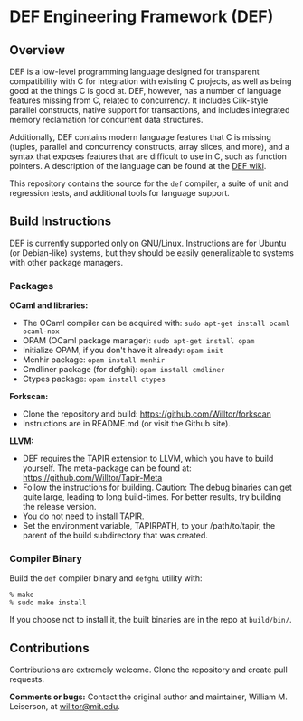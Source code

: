 # DEF Engineering Framework (DEF)

## Overview

DEF is a low-level programming language designed for transparent compatibility with C for integration with existing C projects, as well as being good at the things C is good at.  DEF, however, has a number of language features missing from C, related to concurrency.  It includes Cilk-style parallel constructs, native support for transactions, and includes integrated memory reclamation for concurrent data structures.

Additionally, DEF contains modern language features that C is missing (tuples, parallel and concurrency constructs, array slices, and more), and a syntax that exposes features that are difficult to use in C, such as function pointers.  A description of the language can be found at the [DEF wiki](http://projects.csail.mit.edu/def/wiki/index.php?title=Main_Page).

This repository contains the source for the `def` compiler, a suite of unit and regression tests, and additional tools for language support.

## Build Instructions

DEF is currently supported only on GNU/Linux.  Instructions are for Ubuntu (or Debian-like) systems, but they should be easily generalizable to systems with other package managers.

### Packages

**OCaml and libraries:**
* The OCaml compiler can be acquired with: `sudo apt-get install ocaml ocaml-nox`
* OPAM (OCaml package manager): `sudo apt-get install opam`
* Initialize OPAM, if you don't have it already: `opam init`
* Menhir package: `opam install menhir`
* Cmdliner package (for defghi): `opam install cmdliner`
* Ctypes package: `opam install ctypes`

**Forkscan:**
* Clone the repository and build: https://github.com/Willtor/forkscan
* Instructions are in README.md (or visit the Github site).

**LLVM:**
* DEF requires the TAPIR extension to LLVM, which you have to build yourself.  The meta-package can be found at: https://github.com/Willtor/Tapir-Meta
* Follow the instructions for building.  Caution: The debug binaries can get quite large, leading to long build-times.  For better results, try building the release version.
* You do not need to install TAPIR.
* Set the environment variable, TAPIRPATH, to your /path/to/tapir, the parent of the build subdirectory that was created.

### Compiler Binary

Build the `def` compiler binary and `defghi` utility with:

```
% make
% sudo make install
```

If you choose not to install it, the built binaries are in the repo at `build/bin/`.

## Contributions

Contributions are extremely welcome.  Clone the repository and create pull requests.

**Comments or bugs:** Contact the original author and maintainer, William M. Leiserson, at willtor@mit.edu.
